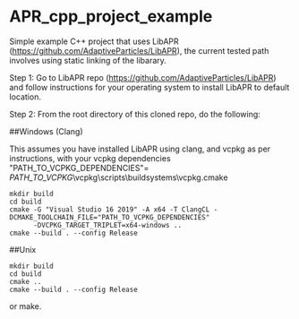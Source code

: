 # APR_cpp_project_example

Simple example C++ project that uses LibAPR (https://github.com/AdaptiveParticles/LibAPR), the current tested path involves using static linking of the libarary.

Step 1: Go to LibAPR repo (https://github.com/AdaptiveParticles/LibAPR) and follow instructions for your operating system to install LibAPR to default location.

Step 2: From the root directory of this cloned repo, do the following:

##Windows (Clang)

This assumes you have installed LibAPR using clang, and vcpkg as per instructions, with your vcpkg dependencies 
"PATH_TO_VCPKG_DEPENDENCIES"= *PATH_TO_VCPKG*\vcpkg\scripts\buildsystems\vcpkg.cmake

```
mkdir build
cd build
cmake -G "Visual Studio 16 2019" -A x64 -T ClangCL -DCMAKE_TOOLCHAIN_FILE="PATH_TO_VCPKG_DEPENDENCIES"
      -DVCPKG_TARGET_TRIPLET=x64-windows ..
cmake --build . --config Release
```

##Unix

```
mkdir build
cd build
cmake ..
cmake --build . --config Release
```
or make. 






